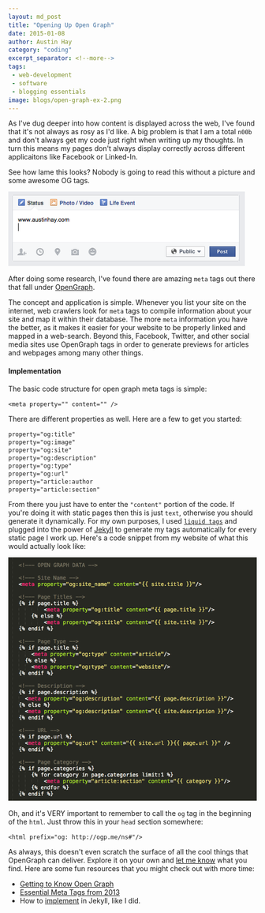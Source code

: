 ```yaml
---
layout: md_post
title: "Opening Up Open Graph"
date: 2015-01-08
author: Austin Hay
category: "coding"
excerpt_separator: <!--more-->
tags:
 - web-development
 - software
 - blogging essentials
image: blogs/open-graph-ex-2.png
---
```


As I've dug deeper into how content is displayed across the web, I've found that it's not always as rosy as I'd like. A big problem is that I am a total ```n00b``` and don't always get my code just right when writing up my thoughts. In turn this means my pages don't always display correctly across different applicaitons like Facebook or Linked-In. 

<!--more-->

See how lame this looks? Nobody is going to read this without a picture and some awesome OG tags.

![alt text](/images/blogs/open-graph-ex-1.png)

After doing some research, I've found there are amazing ```meta``` tags out there that fall under [OpenGraph](http://ogp.me/).

The concept and application is simple. Whenever you list your site on the internet, web crawlers look for ```meta``` tags to compile information about your site and map it within their database. The more ```meta``` information you have the better, as it makes it easier for your website to be properly linked and mapped in a web-search. Beyond this, Facebook, Twitter, and other social media sites use OpenGraph tags in order to generate previews for articles and webpages among many other things. 

#### Implementation ####

The basic code structure for open graph meta tags is simple:

    <meta property="" content="" />
    
There are different properties as well. Here are a few to get you started:

    property="og:title"
    property="og:image" 
    property="og:site"
    property="og:description"
    property="og:type"
    property="og:url"
    property="article:author
    property="article:section"

From there you just have to enter the ```"content"``` portion of the code. If you're doing it with static pages then this is just ```text```, otherwise you should generate it dynamically. For my own purposes, I used [```liquid tags```](http://docs.shopify.com/themes/liquid-documentation/basics) and plugged into the power of [Jekyll](http://jekyllrb.com/) to generate my tags automatically for every static page I work up. Here's a code snippet from my website of what this would actually look like:

![alt text](/images/blogs/open-graph-ex-2.png)

Oh, and it's VERY important to remember to call the ```og``` tag in the beginning of the ```html```. Just throw this in your ```head``` section somewhere:

    <html prefix="og: http://ogp.me/ns#"/>

As always, this doesn't even scratch the surface of all the cool things that OpenGraph can deliver. Explore it on your own and [let me know](http://www.austinhay.com/contact) what you find. Here are some fun resources that you might check out with more time:

* [Getting to Know Open Graph](https://www.gavick.com/blog/controlling-facebook-link-previews-and-getting-to-know-open-graph)
* [Essential Meta Tags from 2013](http://www.iacquire.com/blog/18-meta-tags-every-webpage-should-have-in-2013)
* How to [implement](http://davidensinger.com/2013/04/adding-open-graph-tags-to-jekyll/) in Jekyll, like I did.







 
